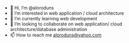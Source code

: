 - 👋 Hi, I’m @aloroduns
- 👀 I’m interested in web application / cloud architecture
- 🌱 I’m currently learning web development
- 💞️ I’m looking to collaborate on web application/ cloud architecture/database administration
- 📫 How to reach me aloroduns@yahoo.com

<!---
aloroduns/aloroduns is a ✨ special ✨ repository because its `README.md` (this file) appears on your GitHub profile.
You can click the Preview link to take a look at your changes.
--->
